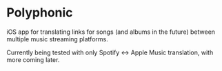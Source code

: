 # Polyphonic
iOS app for translating links for songs (and albums in the future) between multiple music streaming platforms.

Currently being tested with only Spotify ↔ Apple Music translation, with more coming later.
